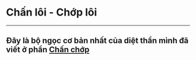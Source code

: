 # Chấn lôi - Chớp lôi

---

## Đây là bộ ngọc cơ bản nhất của diệt thần mình đã viết ở phần [Chấn chớp](https://github.com/vietkong2222/Showdown_Naraka/blob/main/First%20Jades%20Set/Chanchop.md)
